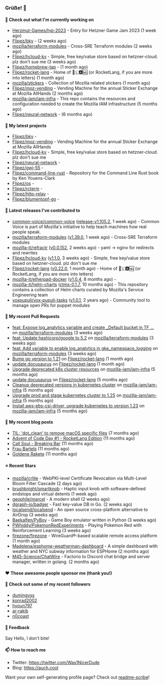 ### Grüße! 👋

#### 👷 Check out what I'm currently working on

- [Herzmut-Games/hgj-2023](https://github.com/Herzmut-Games/hgj-2023) - Entry for Hetzner Game Jam 2023 (1 week ago)
- [Flipez/bkv](https://github.com/Flipez/bkv) -  (2 weeks ago)
- [mozilla/terraform-modules](https://github.com/mozilla/terraform-modules) - Cross-SRE Terraform modules (2 weeks ago)
- [Flipez/hcloud-kv](https://github.com/Flipez/hcloud-kv) - Simple, free key/value store based on hetzner-cloud. plz don&#39;t sue me (3 weeks ago)
- [Flipez/homebrew-tap](https://github.com/Flipez/homebrew-tap) -  (1 month ago)
- [Flipez/rocket-lang](https://github.com/Flipez/rocket-lang) - Home of 🚀🇱🅰🆖 (or RocketLang, if you are more into letters) (1 month ago)
- [mozilla/stickers](https://github.com/mozilla/stickers) - Collection of Mozilla related stickers (1 month ago)
- [Flipez/moz-vending](https://github.com/Flipez/moz-vending) - Vending Machine for the annual Sticker Exchange at Mozilla AllHands (2 months ago)
- [mozilla-iam/iam-infra](https://github.com/mozilla-iam/iam-infra) - This repo contains the resources and configuration needed to create the Mozilla IAM infrastructure (5 months ago)
- [Flipez/neural-network](https://github.com/Flipez/neural-network) -  (6 months ago)

#### 🌱 My latest projects

- [Flipez/bkv](https://github.com/Flipez/bkv) - 
- [Flipez/moz-vending](https://github.com/Flipez/moz-vending) - Vending Machine for the annual Sticker Exchange at Mozilla AllHands
- [Flipez/hcloud-kv](https://github.com/Flipez/hcloud-kv) - Simple, free key/value store based on hetzner-cloud. plz don&#39;t sue me
- [Flipez/neural-network](https://github.com/Flipez/neural-network) - 
- [Flipez/gwj-55](https://github.com/Flipez/gwj-55) - 
- [Flipez/command-line-rust](https://github.com/Flipez/command-line-rust) - Repository for the Command Line Rust book by Ken Youens-Clark
- [Flipez/os](https://github.com/Flipez/os) - 
- [Flipez/rcterm](https://github.com/Flipez/rcterm) - 
- [Flipez/http-relay](https://github.com/Flipez/http-relay) - 
- [Flipez/blumentopf-go](https://github.com/Flipez/blumentopf-go) - 


#### 🔭 Latest releases I've contributed to

- [common-voice/common-voice](https://github.com/common-voice/common-voice) ([release-v1.105.2](https://github.com/common-voice/common-voice/releases/tag/release-v1.105.2), 1 week ago) - Common Voice is part of Mozilla&#39;s initiative to help teach machines how real people speak.
- [mozilla/terraform-modules](https://github.com/mozilla/terraform-modules) ([v1.39.0](https://github.com/mozilla/terraform-modules/releases/tag/v1.39.0), 1 week ago) - Cross-SRE Terraform modules
- [mozilla-it/refractr](https://github.com/mozilla-it/refractr) ([v0.0.152](https://github.com/mozilla-it/refractr/releases/tag/v0.0.152), 2 weeks ago) - yaml -&gt; nginx for redirects and rewrites
- [Flipez/hcloud-kv](https://github.com/Flipez/hcloud-kv) ([v1.1.0](https://github.com/Flipez/hcloud-kv/releases/tag/v1.1.0), 3 weeks ago) - Simple, free key/value store based on hetzner-cloud. plz don&#39;t sue me
- [Flipez/rocket-lang](https://github.com/Flipez/rocket-lang) ([v0.22.0](https://github.com/Flipez/rocket-lang/releases/tag/v0.22.0), 1 month ago) - Home of 🚀🇱🅰🆖 (or RocketLang, if you are more into letters)
- [mozilla-it/etherpad-docker](https://github.com/mozilla-it/etherpad-docker) ([v1.0.4](https://github.com/mozilla-it/etherpad-docker/releases/tag/v1.0.4), 8 months ago) - 
- [mozilla-it/helm-charts](https://github.com/mozilla-it/helm-charts) ([ctms-0.1.7](https://github.com/mozilla-it/helm-charts/releases/tag/ctms-0.1.7), 10 months ago) - This repository contains a collection of Helm charts curated by Mozilla&#39;s Service Engineering team
- [voxpupuli/vox-pupuli-tasks](https://github.com/voxpupuli/vox-pupuli-tasks) ([v1.0.1](https://github.com/voxpupuli/vox-pupuli-tasks/releases/tag/v1.0.1), 2 years ago) - Community tool to manage open PRs for puppet modules

#### 🔨 My recent Pull Requests

- [feat: Expose log_analytics variable and create _Default bucket in TF …](https://github.com/mozilla/terraform-modules/pull/138) on [mozilla/terraform-modules](https://github.com/mozilla/terraform-modules) (3 weeks ago)
- [feat: Update hashicorp/google to 5.2](https://github.com/mozilla/terraform-modules/pull/137) on [mozilla/terraform-modules](https://github.com/mozilla/terraform-modules) (3 weeks ago)
- [feat: Add variable to enable log_analytics in gke_namespace_logging](https://github.com/mozilla/terraform-modules/pull/136) on [mozilla/terraform-modules](https://github.com/mozilla/terraform-modules) (3 weeks ago)
- [Bump go version to 1.21](https://github.com/Flipez/rocket-lang/pull/195) on [Flipez/rocket-lang](https://github.com/Flipez/rocket-lang) (1 month ago)
- [update docusaurus](https://github.com/Flipez/rocket-lang/pull/192) on [Flipez/rocket-lang](https://github.com/Flipez/rocket-lang) (1 month ago)
- [Upgrade deprecated k8s cluster resources](https://github.com/mozilla-iam/iam-infra/pull/317) on [mozilla-iam/iam-infra](https://github.com/mozilla-iam/iam-infra) (5 months ago)
- [update docusaurus](https://github.com/Flipez/rocket-lang/pull/187) on [Flipez/rocket-lang](https://github.com/Flipez/rocket-lang) (5 months ago)
- [Cleanup deprecated versions in kubernetes cluster](https://github.com/mozilla-iam/iam-infra/pull/316) on [mozilla-iam/iam-infra](https://github.com/mozilla-iam/iam-infra) (5 months ago)
- [Upgrade prod and stage kubernetes cluster to 1.25](https://github.com/mozilla-iam/iam-infra/pull/315) on [mozilla-iam/iam-infra](https://github.com/mozilla-iam/iam-infra) (5 months ago)
- [Install aws-ebs-csi-driver, upgrade kubernetes to version 1.23](https://github.com/mozilla-iam/iam-infra/pull/314) on [mozilla-iam/iam-infra](https://github.com/mozilla-iam/iam-infra) (5 months ago)

#### 📜 My recent blog posts

- [TIL: &#39;dot_clean&#39; to remove macOS specific files](https://auch.cool/posts/2023/til-dot-clean/) (7 months ago)
- [Advent of Code Day #1 - RocketLang Edition](https://auch.cool/posts/2022/aoc-day-1/) (11 months ago)
- [Call Soul - Breaking Bar](https://auch.cool/munich/call-soul/) (11 months ago)
- [Frau Bartels](https://auch.cool/munich/frau-bartels/) (11 months ago)
- [Goldene Rakete](https://auch.cool/munich/goldene-rakete/) (11 months ago)

#### ⭐ Recent Stars

- [mozilla/crlite](https://github.com/mozilla/crlite) - WebPKI-level Certificate Revocation via Multi-Level Bloom Filter Cascade (2 days ago)
- [brushknight/smartknob](https://github.com/brushknight/smartknob) - Haptic input knob with software-defined endstops and virtual detents (1 week ago)
- [geophile/marcel](https://github.com/geophile/marcel) - A modern shell (2 weeks ago)
- [dgraph-io/badger](https://github.com/dgraph-io/badger) - Fast key-value DB in Go. (2 weeks ago)
- [localsend/localsend](https://github.com/localsend/localsend) - An open source cross-platform alternative to AirDrop (3 weeks ago)
- [Baekalfen/PyBoy](https://github.com/Baekalfen/PyBoy) - Game Boy emulator written in Python (3 weeks ago)
- [PWhiddy/PokemonRedExperiments](https://github.com/PWhiddy/PokemonRedExperiments) - Playing Pokemon Red with Reinforcement Learning (3 weeks ago)
- [firezone/firezone](https://github.com/firezone/firezone) - WireGuard®-based scalable remote access platform (1 month ago)
- [Madelena/esphome-weatherman-dashboard](https://github.com/Madelena/esphome-weatherman-dashboard) - A simple dashboard with weather and NYC subway information for ESPHome (2 months ago)
- [M45-Science/ChatWire](https://github.com/M45-Science/ChatWire) - Factorio to Discord chat bridge and server manager, written in golang. (2 months ago)

#### ❤️ These awesome people sponsor me (thank you!)


#### 👯 Check out some of my recent followers

- [dumingvss](https://github.com/dumingvss)
- [konrad2002](https://github.com/konrad2002)
- [hyoun797](https://github.com/hyoun797)
- [ar-rakib](https://github.com/ar-rakib)
- [n0coast](https://github.com/n0coast)

#### 💬 Feedback

Say Hello, I don't bite!

#### 📫 How to reach me

- Twitter: https://twitter.com/Was1NicerDude
- Blog: https://auch.cool

Want your own self-generating profile page? Check out [readme-scribe](https://github.com/muesli/readme-scribe)!
